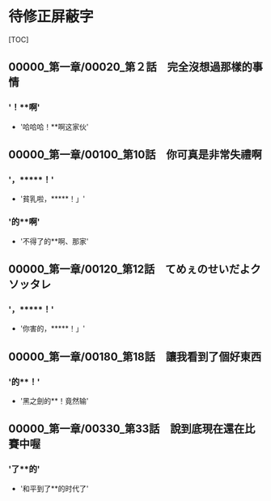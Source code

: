 # 待修正屏蔽字

[TOC]

## 00000_第一章/00020_第２話　完全沒想過那樣的事情

### '！**啊'

- '哈哈哈！**啊这家伙'


## 00000_第一章/00100_第10話　你可真是非常失禮啊

### '，*****！'

- '貧乳啦，*****！」'

### '的**啊'

- '不得了的**啊、那家'


## 00000_第一章/00120_第12話　てめぇのせいだよクソッタレ

### '，*****！'

- '你害的，*****！」'


## 00000_第一章/00180_第18話　讓我看到了個好東西

### '的**！'

- '黑之劍的**！竟然输'


## 00000_第一章/00330_第33話　說到底現在還在比賽中喔

### '了**的'

- '和平到了**的时代了'

